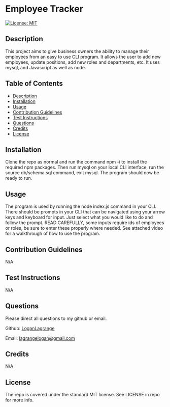 # Employee Tracker

[![License: MIT](https://img.shields.io/badge/License-MIT-yellow.svg)](https://opensource.org/licenses/MIT)

## Description
        
This project aims to give business owners the ability to manage their employees from an easy to use CLI program. It allows the user to add new employees, update positions, add new roles and departments, etc. It uses mysql, and Javascript as well as node.

## Table of Contents

- [Description](#description)
- [Installation](#installation)
- [Usage](#usage)
- [Contribution Guidelines](#contribution-guidelines)
- [Test Instructions](#test-instructions)
- [Questions](#questions)
- [Credits](#credits)
- [License](#license)
        
## Installation
        
Clone the repo as normal and run the command npm -i to install the required npm packages.  Then run mysql on your local CLI interface, run the source db/schema.sql command, exit mysql. The program should now be ready to run.
        
## Usage
        
The program is used by running the node index.js command in your CLI. There should be prompts in your CLI that can be navigated using your arrow keys and keyboard for input. Just select what you would like to do and follow the prompt. READ CAREFULLY, some inputs require ids of employees or roles, be sure to enter these properly where needed. See attached video for a walkthrough of how to use the program.

## Contribution Guidelines

N/A

## Test Instructions

N/A

## Questions

Please direct all questions to my github or email.

Github: [LoganLagrange](https://github.com/LoganLagrange)

Email: lagrangelogan@gmail.com
        
## Credits
    
N/A
        
## License
        
The repo is covered under the standard MIT license. See LICENSE in repo for more info.